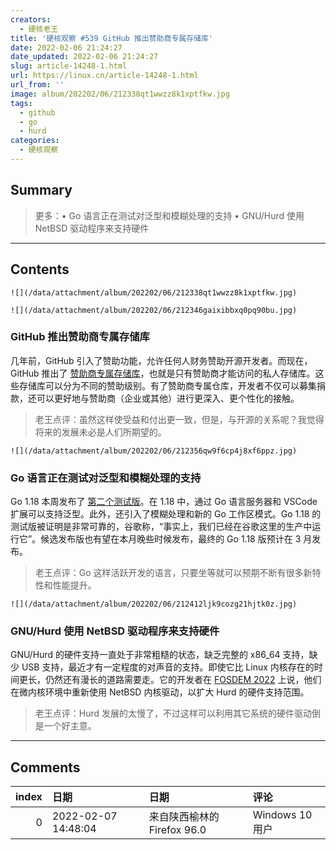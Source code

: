```yaml
---
creators:
  - 硬核老王
title: '硬核观察 #539 GitHub 推出赞助商专属存储库'
date: 2022-02-06 21:24:27
date_updated: 2022-02-06 21:24:27
slug: article-14248-1.html
url: https://linux.cn/article-14248-1.html
url_from: ''
image: album/202202/06/212338qt1wwzz8k1xptfkw.jpg
tags:
  - github
  - go
  - hurd
categories:
  - 硬核观察
---
```


## Summary

> 更多：• Go 语言正在测试对泛型和模糊处理的支持 • GNU/Hurd 使用 NetBSD 驱动程序来支持硬件

***

<!-- more -->

## Contents

`![](/data/attachment/album/202202/06/212338qt1wwzz8k1xptfkw.jpg)`

`![](/data/attachment/album/202202/06/212346gaixibbxq0pq90bu.jpg)`

### GitHub 推出赞助商专属存储库

几年前，GitHub 引入了赞助功能，允许任何人财务赞助开源开发者。而现在，GitHub 推出了 [赞助商专属存储库](https://github.blog/2022-02-02-new-sponsors-only-repositories-custom-amounts-and-more/)，也就是只有赞助商才能访问的私人存储库。这些存储库可以分为不同的赞助级别。有了赞助商专属仓库，开发者不仅可以募集捐款，还可以更好地与赞助商（企业或其他）进行更深入、更个性化的接触。

> 
> 老王点评：虽然这样使受益和付出更一致，但是，与开源的关系呢？我觉得将来的发展未必是人们所期望的。
> 
> 
> 

`![](/data/attachment/album/202202/06/212356qw9f6cp4j8xf6ppz.jpg)`

### Go 语言正在测试对泛型和模糊处理的支持

Go 1.18 本周发布了 [第二个测试版](https://go.dev/blog/go1.18beta2)。在 1.18 中，通过 Go 语言服务器和 VSCode 扩展可以支持泛型。此外，还引入了模糊处理和新的 Go 工作区模式。Go 1.18 的测试版被证明是非常可靠的，谷歌称，“事实上，我们已经在谷歌这里的生产中运行它”。候选发布版也有望在本月晚些时候发布，最终的 Go 1.18 版预计在 3 月发布。

> 
> 老王点评：Go 这样活跃开发的语言，只要坐等就可以预期不断有很多新特性和性能提升。
> 
> 
> 

`![](/data/attachment/album/202202/06/212412ljk9cozg21hjtk0z.jpg)`

### GNU/Hurd 使用 NetBSD 驱动程序来支持硬件

GNU/Hurd 的硬件支持一直处于非常粗糙的状态，缺乏完整的 x86\_64 支持，缺少 USB 支持，最近才有一定程度的对声音的支持。即使它比 Linux 内核存在的时间更长，仍然还有漫长的道路需要走。它的开发者在 [FOSDEM 2022](https://fosdem.org/2022/schedule/event/dzammit/) 上说，他们在微内核环境中重新使用 NetBSD 内核驱动，以扩大 Hurd 的硬件支持范围。

> 
> 老王点评：Hurd 发展的太慢了，不过这样可以利用其它系统的硬件驱动倒是一个好主意。
> 
> 
>

***

## Comments

|   index | 日期                | 日期                                        | 评论                    |
|--------:|:--------------------|:--------------------------------------------|:------------------------|
|       0 | 2022-02-07 14:48:04 | 来自陕西榆林的 Firefox 96.0|Windows 10 用户 | BSD系的驱动支持也不太行 |
